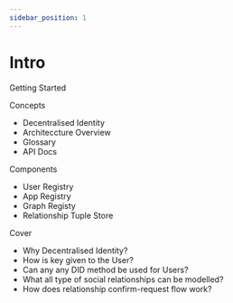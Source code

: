 ```yaml
---
sidebar_position: 1
---
```


#  Intro

Getting Started

Concepts
* Decentralised Identity
* Architeccture Overview
* Glossary
* API Docs


Components
* User Registry
* App Registry
* Graph Registy
* Relationship Tuple Store

Cover
* Why Decentralised Identity?
* How is key given to the User?
* Can any any DID method be used for Users?
* What all type of social relationships can be modelled?
* How does relationship confirm-request flow work?